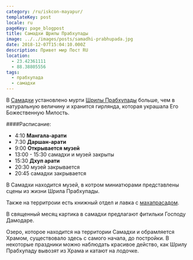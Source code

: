 ```yaml
---
category: /ru/iskcon-mayapur/
templateKey: post
locale: ru
pageKey: page_blogpost
title: Самадхи Шрилы Прабхупады
image: ../../images/posts/samadhi-prabhupada.jpg
date: 2018-12-07T15:04:10.000Z
description: Привет мир Пост RU
location:
  - 23.42361111
  - 88.38805556
tags:
  - прабхупада
  - самадхи
---
```


В [Самадхи](/ru/glossary/#самадхи) установлено мурти [Шрилы Прабхупады](/ru/srila-prabhupada) больше, чем в натуральную величину и хранится гирлянда, которая украшала Его Божественную Милость.

####Расписание:
  - 4:10 **Мангала-арати**
  - 7:30 **Даршан-арати**
  - 9:00 **Открывается музей**
  - 13:00 - 15:30 самадхи и музей закрыты
  - 15:30 **Дхуп арати**
  - 20:30 музей закрывается
  - 20:45 самадхи закрывается

В Самадхи находится музей, в котром миниатюрами представлены сцены из жизни Шрила Прабхупады.

Также на территроии есть книжный отдел и лавка с [махапрасадом](/ru/glossary/#махапрасад).

В священный месяц картика в самадхи предлагают фитильки Господу Дамодаре.

Озеро, которое находится на территории Самадхи и обрамляется Храмом, существовало здесь с самого начала, до постройки. В некоторые праздники можно наблюдать красивое действо, как Шрилу Прабхупаду вывозят из Храма и катают на лодочке.

<tbd locale="ru" url="mailto:haribol@mayapur.live"></tbd>
